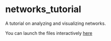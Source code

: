 # networks_tutorial
A tutorial on analyzing and visualizing networks.

You can launch the files interactively [here](https://mybinder.org/v2/gh/khof312/networks_tutorial/master)
